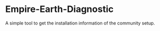 # Empire-Earth-Diagnostic
A simple tool to get the installation information of the community setup.
